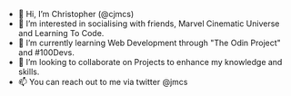 - 👋 Hi, I’m Christopher (@cjmcs)
- 👀 I’m interested in socialising with friends, Marvel Cinematic Universe and Learning To Code.
- 🌱 I’m currently learning Web Development through "The Odin Project" and #100Devs.
- 💞️ I’m looking to collaborate on Projects to enhance my knowledge and skills.
- 📫 You can reach out to me via twitter @jmcs 

<!---
cjmcs/cjmcs is a ✨ special ✨ repository because its `README.md` (this file) appears on your GitHub profile.
You can click the Preview link to take a look at your changes.
--->
